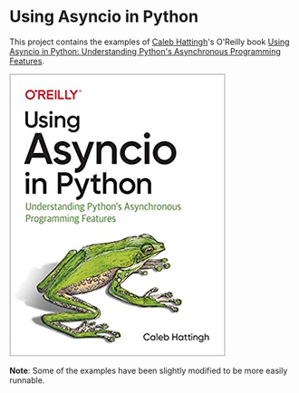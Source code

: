 # Using Asyncio in Python
This project contains the examples of [Caleb Hattingh](https://github.com/cjrh)'s O'Reilly book [Using Asyncio in Python: Understanding Python's Asynchronous Programming Features](https://www.oreilly.com/library/view/using-asyncio-in/9781492075325/).

![](/resource/book_cover.jpg)

**Note**: Some of the examples have been slightly modified to be more easily runnable.
